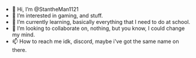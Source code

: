 - 👋 Hi, I’m @StantheMan1121
- 👀 I’m interested in gaming, and stuff.
- 🌱 I’m currently learning, basically everything that I need to do at school.
- 💞️ I’m looking to collaborate on, nothing, but you know, I could change my mind.
- 📫 How to reach me idk, discord, maybe i've got the same name on there.

<!---
StantheMan1121/StantheMan1121 is a ✨ special ✨ repository because its `README.md` (this file) appears on your GitHub profile.
You can click the Preview link to take a look at your changes.
--->
